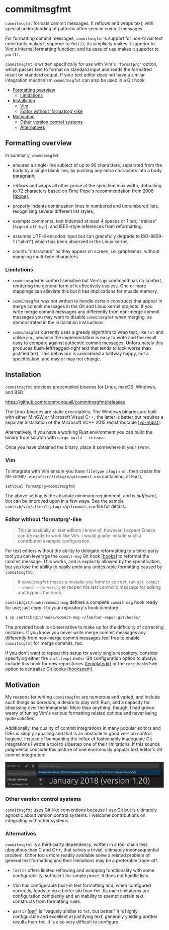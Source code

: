 # commitmsgfmt

`commitmsgfmt` formats commit messages. It reflows and wraps text, with special
understanding of patterns often seen in commit messages.

For formatting commit messages, `commitmsgfmt`'s support for non-trivial text
constructs makes it superior to `fmt(1)`; its simplicity makes it superior to
Vim's internal formatting function; and its ease of use makes it superior to
`par(1)`.

`commitmsgfmt` is written specifically for use with Vim's `'formatprg'` option,
which passes text to format on standard input and reads the formatted result on
standard output. If your text editor does not have a similar integration
mechanism `commitmsgfmt` can also be used in a Git hook.

* [Formatting overview](#formatting-overview)
    * [Limitations](#limitations)
* [Installation](#installation)
    * [Vim](#vim)
    * [Editor without 'formatprg'-like](#editor-without-formatprg-like)
* [Motivation](#motivation)
    * [Other version control systems](#other-version-control-systems)
    * [Alternatives](#alternatives)

## Formatting overview

In summary, `commitmsgfmt`

- ensures a single-line subject of up to 90 characters, separated from the body
  by a single blank line, by pushing any extra characters into a body
  paragraph;

- reflows and wraps all other prose at the specified max width, defaulting to
  72 characters based on Time Pope's recommendation from 2008 [[tpope]];

- properly indents continuation lines in numbered and unnumbered lists,
  recognizing several different list styles;

- exempts comments; text indented at least 4 spaces or 1 tab; "trailers"
  (`Signed-off-by:`); and IEEE-style references from reformatting;

- assumes UTF-8 encoded input but can gracefully degrade to ISO-8859-1
  ("latin1") which has been observed in the Linux kernel;

- counts "characters" as they appear on screen, i.e. graphemes, without
  mangling multi-byte characters.

### Limitations

- `commitmsgfmt` is context sensitive but Vim's `gq` command has no context,
  rendering the general form of it effectively useless. One or more mappings
  can alleviate this but it has implications for muscle memory.

- `commitmsgfmt` was not written to handle certain constructs that appear in
  merge commit messages in the Git and Linux kernel projects. If you write
  merge commit messages any differently from non-merge commit messages you may
  want to disable `commitmsgfmt` when merging, as demonstrated in the
  installation instructions.

- `commitmsgfmt` currently uses a greedy algorithm to wrap text, like `fmt` and
  unlike `par`, because the implementation is easy to write and the result easy
  to compare against authentic commit messages. Unfortunately this produces
  flush-left/ragged-right text that tends to look worse than justified text.
  This behaviour is considered a halfway happy, not a specification, and may or
  may not change.

## Installation

`commitmsgfmt` provides precompiled binaries for Linux, macOS, Windows, and
BSD:

https://github.com/commonquail/commitmsgfmt/releases

The Linux binaries are static executables. The Windows binaries are built with
either MinGW or Microsoft Visual C++; the latter is better but requires
a separate installation of the Microsoft VC++ 2015 redistributable
[[vc-redist]].

Alternatively, if you have a working Rust environment you can build the binary
from scratch with `cargo build --release`.

Once you have obtained the binary, place it somewhere in your `$PATH`.

### Vim

To integrate with Vim ensure you have `filetype plugin on`, then create the
file `$HOME/.vim/after/ftplugin/gitcommit.vim` containing, at least,

```vim
setlocal formatprg=commitmsgfmt
```

The above setting is the absolute minimum requirement, and is *sufficient*, but
can be improved upon in a few ways. See the sample
`contrib/vim/after/ftplugin/gitcommit.vim` file for details.

### Editor without 'formatprg'-like

> This is basically all text editors I know of, however, I expect Emacs can be
> made to work like Vim. I would gladly include such a contributed example
> configuration.

For text editors without the ability to delegate reformatting to a third-party
tool you can leverage the `commit-msg` Git hook [[hooks]] to reformat the
commit message. This works, and is explicitly allowed by the specification, but
you lose the ability to easily undo any undesirable formatting caused by
`commitmsgfmt`.

> If `commitmsgfmt` makes a mistake you *have* to correct, run
> `git commit --amend --no-verify` to reopen the last commit's message for
> editing and bypass the hook.

`contrib/git/hooks/commit-msg` defines a complete `commit-msg` hook ready for
use; just copy it to your repository's hook directory:

```sh
$ cp contrib/git/hooks/commit-msg ~/foo/bar-repo/.git/hooks/
```

The provided hook is conservative to make up for the difficulty of correcting
mistakes. If you know you never write merge commit messages any differently
from non-merge commit messages feel free to enable `commitmsgfmt` for merge
commits, too.

If you don't want to repeat this setup for every single repository, consider
specifying either the `init.templateDir` Git configuration option to always
include this hook for new repositories [[templatedir]] or the `core.hooksPath`
option to centralise Git hooks [[hookspath]].

## Motivation

My reasons for writing `commitmsgfmt` are numerous and varied, and include such
things as boredom, a desire to play with Rust, and a capacity for obsessing
over the immaterial. More than anything, though, I had grown weary of tuning
Vim's various formatting related options and never being quite satisfied.

Additionally, the quality of commit integrations in many popular editors and
IDEs is simply appalling and that is an obstacle to good version control
hygiene. Instead of bemoaning the influx of fashionably inadequate Git
integrations I wrote a tool to sidestep one of their limitations. If this
sounds judgmental consider this picture of one enormously popular text editor's
Git commit integration:

![Git commit "integration"](smelly.png)

### Other version control systems

`commitmsgfmt` uses Git-like conventions because I use Git but is ultimately
agnostic about version control systems. I welcome contributions on integrating
with other systems.

### Alternatives

`commitmsgfmt` is a third-party dependency, written in a tool chain less
ubiquitous than C and C++, that solves a trivial, ultimately inconsequential
problem. Other tools more readily available solve a related problem of general
text formatting and their limitations may be a preferable trade-off.

- `fmt(1)` offers limited reflowing and wrapping functionality with some
  configurability, sufficient for simple prose. It does not handle lists.

- Vim has configurable built-in text formatting and, when configured correctly,
  tends to do a better job than `fmt`. Its main limitations are configuration
  complexity and an inability to exempt certain text constructs from formatting
  rules.

- `par(1)` [[par]] is "vaguely similar to `fmt`, but better." It is highly
  configurable and excellent at justifying text, generally yielding prettier
  results than `fmt`. It is also very difficult to configure.

[git-repo]: https://git.kernel.org/pub/scm/git/git.git/ "Git repository"
[hooks]: https://git-scm.com/docs/githooks "Git hooks documentation"
[hookspath]: https://git-scm.com/docs/git-config#git-config-corehooksPath "Git configuration documentation"
[linux-repo]: https://git.kernel.org/pub/scm/linux/kernel/git/torvalds/linux.git/ "Linux kernel repository"
[par]: http://www.nicemice.net/par/ "Par paragraph formatter"
[templatedir]: https://git-scm.com/docs/git-config#git-config-inittemplateDir "Git configuration documentation"
[tpope]: http://tbaggery.com/2008/04/19/a-note-about-git-commit-messages.html "A Note About Git Commit Messages"
[vc-redist]: https://www.microsoft.com/en-us/download/details.aspx?id=48145 "Microsoft VC++ 2015 redistributable"
